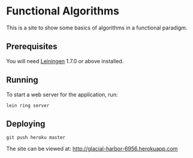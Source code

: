 # Functional Algorithms
This is a site to show some basics of algorithms in a functional paradigm.

## Prerequisites

You will need [Leiningen][1] 1.7.0 or above installed.

[1]: https://github.com/technomancy/leiningen

## Running

To start a web server for the application, run:

    lein ring server

## Deploying

    git push heroku master

The site can be viewed at:
http://glacial-harbor-6956.herokuapp.com
